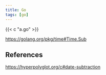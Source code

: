 ```yaml
---
title: Go
tags: [go]
---
```


{{< c "a.go" >}}

<https://golang.org/pkg/time#Time.Sub>

## References

<https://hyperpolyglot.org/c#date-subtraction>
